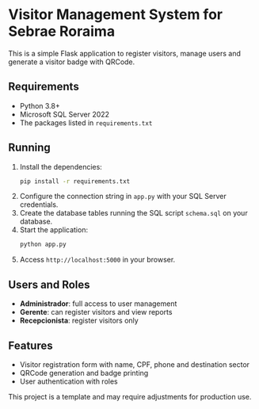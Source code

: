 # Visitor Management System for Sebrae Roraima

This is a simple Flask application to register visitors, manage users and generate a visitor badge with QRCode.

## Requirements
- Python 3.8+
- Microsoft SQL Server 2022
- The packages listed in `requirements.txt`

## Running
1. Install the dependencies:
   ```bash
   pip install -r requirements.txt
   ```
2. Configure the connection string in `app.py` with your SQL Server credentials.
3. Create the database tables running the SQL script `schema.sql` on your database.
4. Start the application:
   ```bash
   python app.py
   ```
5. Access `http://localhost:5000` in your browser.

## Users and Roles
- **Administrador**: full access to user management
- **Gerente**: can register visitors and view reports
- **Recepcionista**: register visitors only

## Features
- Visitor registration form with name, CPF, phone and destination sector
- QRCode generation and badge printing
- User authentication with roles

This project is a template and may require adjustments for production use.
